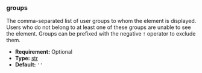 ### groups

The comma-separated list of user groups to whom the element is displayed. Users who do not belong
to at least one of these groups are unable to see the element. Groups can be prefixed with the
negative `!` operator to exclude them.

* **Requirement:**
  Optional
* **Type:**
  [str](https://docs.python.org/3/library/stdtypes.html#str)
* **Default:**
  `''`
